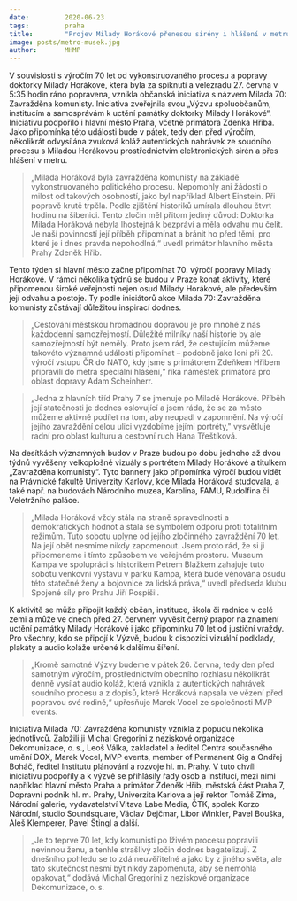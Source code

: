 ```yaml
---
date:         2020-06-23
tags:         praha
title:        "Projev Milady Horákové přenesou sirény i hlášení v metru. Praha si připomíná její památku u příležitosti 70. výročí justiční vraždy"
image: posts/metro-musek.jpg
author:       MHMP
---
```


V souvislosti s výročím 70 let od vykonstruovaného procesu a popravy doktorky Milady Horákové, která byla za spiknutí a velezradu 27. června v 5:35 hodin ráno popravena, vznikla občanská iniciativa s názvem Milada 70: Zavražděna komunisty. Iniciativa zveřejnila svou „Výzvu spoluobčanům, institucím a samosprávám k uctění památky doktorky Milady Horákové“. Iniciativu podpořilo i hlavní město Praha, včetně primátora Zdenka Hřiba. Jako připomínka této události bude v pátek, tedy den před výročím, několikrát odvysílána zvuková koláž autentických nahrávek ze soudního procesu s Miladou Horákovou prostřednictvím elektronických sirén a přes hlášení v metru.

> „Milada Horáková byla zavražděna komunisty na základě vykonstruovaného politického procesu. Nepomohly ani žádosti o milost od takových osobností, jako byl například Albert Einstein. Při popravě krutě trpěla. Podle zjištění historiků umírala dlouhou čtvrt hodinu na šibenici. Tento zločin měl přitom jediný důvod: Doktorka Milada Horáková nebyla lhostejná k bezpráví a měla odvahu mu čelit. Je naší povinností její příběh připomínat a bránit ho před těmi, pro které je i dnes pravda nepohodlná,“ uvedl primátor hlavního města Prahy Zdeněk Hřib.

Tento týden si hlavní město začne připomínat 70. výročí popravy Milady Horákové. V rámci několika týdnů se budou v Praze konat aktivity, které připomenou široké veřejnosti nejen osud Milady Horákové, ale především její odvahu a postoje. Ty podle iniciátorů akce Milada 70: Zavražděna komunisty zůstávají důležitou inspirací dodnes. 

> „Cestování městskou hromadnou dopravou je pro mnohé z nás každodenní samozřejmostí. Důležité milníky naší historie by ale samozřejmostí být neměly. Proto jsem rád, že cestujícím můžeme takovéto významné události připomínat – podobně jako loni při 20. výročí vstupu ČR do NATO, kdy jsme s primátorem Zdeňkem Hřibem připravili do metra speciální hlášení,“ říká náměstek primátora pro oblast dopravy Adam Scheinherr.

> „Jedna z hlavních tříd Prahy 7 se jmenuje po Miladě Horákové. Příběh její statečnosti je dodnes oslovující a jsem ráda, že se za město můžeme aktivně podílet na tom, aby neupadl v zapomnění. Na výročí jejího zavraždění celou ulici vyzdobíme jejími portréty," vysvětluje radní pro oblast kulturu a cestovní ruch Hana Třeštíková.

Na desítkách významných budov v Praze budou po dobu jednoho až dvou týdnů vyvěšeny velkoplošné vizuály s portrétem Milady Horákové a titulkem „Zavražděna komunisty“. Tyto bannery jako připomínka výročí budou vidět na Právnické fakultě Univerzity Karlovy, kde Milada Horáková studovala, a také např. na budovách Národního muzea, Karolina, FAMU, Rudolfina či Veletržního paláce. 

> „Milada Horáková vždy stála na straně spravedlnosti a demokratických hodnot a stala se symbolem odporu proti totalitním režimům. Tuto sobotu uplyne od jejího zločinného zavraždění 70 let. Na její oběť nesmíme nikdy zapomenout. Jsem proto rád, že si ji připomeneme i tímto způsobem ve veřejném prostoru. Museum Kampa ve spolupráci s historikem Petrem Blažkem zahajuje tuto sobotu venkovní výstavu v parku Kampa, která bude věnována osudu této statečné ženy a bojovnice za lidská práva,“ uvedl předseda klubu Spojené síly pro Prahu Jiří Pospíšil.

K aktivitě se může připojit každý občan, instituce, škola či radnice v celé zemi a může ve dnech před 27. červnem vyvěsit černý prapor na znamení uctění památky Milady Horákové i jako připomínku 70 let od justiční vraždy. Pro všechny, kdo se připojí k Výzvě, budou k dispozici vizuální podklady, plakáty a audio koláže určené k dalšímu šíření. 

> „Kromě samotné Výzvy budeme v pátek 26. června, tedy den před samotným výročím, prostřednictvím obecního rozhlasu několikrát denně vysílat audio koláž, která vznikla z autentických nahrávek soudního procesu a z dopisů, které Horáková napsala ve vězení před popravou své rodině,“ upřesňuje Marek Vocel ze společnosti MVP events.

Iniciativa Milada 70: Zavražděna komunisty vznikla z popudu několika jednotlivců. Založili ji Michal Gregorini z neziskové organizace Dekomunizace, o. s., Leoš Válka, zakladatel a ředitel Centra současného umění DOX, Marek Vocel, MVP events, member of Permanent Gig a Ondřej Boháč, ředitel Institutu plánování a rozvoje hl. m. Prahy. V tuto chvíli iniciativu podpořily a k výzvě se přihlásily řady osob a institucí, mezi nimi například hlavní město Praha a primátor Zdeněk Hřib, městská část Praha 7, Dopravní podnik hl. m. Prahy, Univerzita Karlova a její rektor Tomáš Zima, Národní galerie, vydavatelství Vltava Labe Media, ČTK, spolek Korzo Národní, studio Soundsquare, Václav Dejčmar, Libor Winkler, Pavel Bouška, Aleš Klemperer, Pavel Štingl a další. 

> „Je to teprve 70 let, kdy komunisti po lživém procesu popravili nevinnou ženu, a tenhle strašlivý́ zločin dodnes bagatelizují. Z dnešního pohledu se to zdá neuvěřitelné a jako by z jiného světa, ale tato skutečnost nesmí být nikdy zapomenuta, aby se nemohla opakovat,“ dodává Michal Gregorini z neziskové organizace Dekomunizace, o. s.
